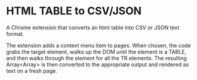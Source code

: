 # HTML TABLE to CSV/JSON

A Chrome extension that converts an html table into CSV or JSON text format.

The extension adds a context menu item to pages. When chosen, the code grabs the target element, walks up the DOM until the element is a TABLE, and then walks through the element for all the TR elements. The resulting Array<Array<string>> is then converted to the appropriate output and rendered as text on a fresh page.
